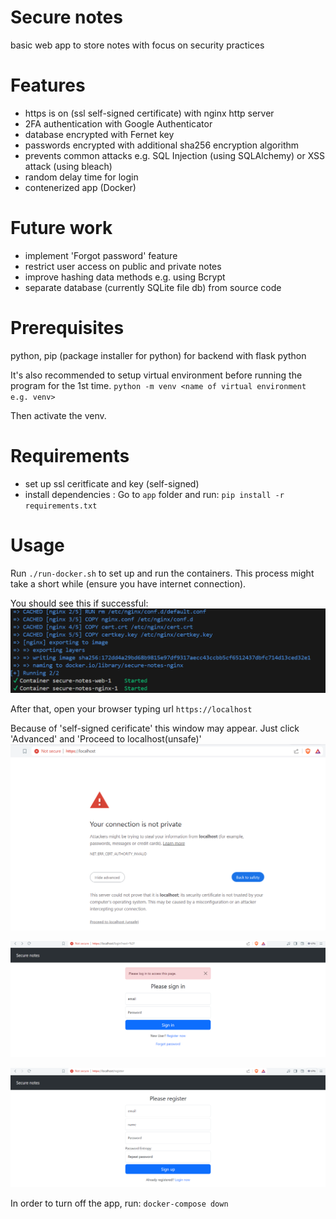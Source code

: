 # Secure notes
basic web app to store notes with focus on security practices

# Features
- https is on (ssl self-signed certificate) with nginx http server
- 2FA authentication with Google Authenticator
- database encrypted with Fernet key
- passwords encrypted with additional sha256 encryption algorithm
- prevents common attacks e.g. SQL Injection (using SQLAlchemy) or XSS attack (using bleach)
- random delay time for login
- contenerized app (Docker)

# Future work
- implement 'Forgot password' feature
- restrict user access on public and private notes
- improve hashing data methods e.g. using Bcrypt
- separate database (currently SQLite file db) from source code

# Prerequisites
python, pip (package installer for python) for backend with flask python

It's also recommended to setup virtual environment before running the program for the 1st time.
`python -m venv <name of virtual environment e.g. venv>`

Then activate the venv.

# Requirements
- set up ssl ceritficate and key (self-signed) 
- install dependencies : Go to `app` folder and run:
`pip install -r requirements.txt`

# Usage
Run `./run-docker.sh` to set up and run the containers. This process might take a short while (ensure you have internet connection).

You should see this if successful:
![alt text](./static/docker-build-success.png)

After that, open your browser typing url `https://localhost`

Because of 'self-signed cerificate' this window may appear. Just click 'Advanced' and 'Proceed to localhost(unsafe)' 
![alt-text](./static/ssl-https-secure-notes.png)


![alt-text](./static/login-secure-notes.png)

![alt-text](./static/register-secure-notes.png)

In order to turn off the app, run:
`docker-compose down`
